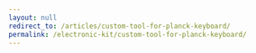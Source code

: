 ```yaml
---
layout: null
redirect_to: /articles/custom-tool-for-planck-keyboard/
permalink: /electronic-kit/custom-tool-for-planck-keyboard/
---
```

